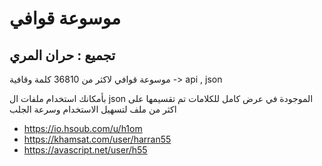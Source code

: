 # موسوعة قوافي
## تجميع : حران المري

موسوعة قوافي لاكثر من 36810 كلمة وقافية  -> api , json

بأمكانك استخدام ملفات ال json 
الموجودة في عرض كامل للكلامات
تم تقسيمها على اكثر من ملف لتسهيل الاستخدام وسرعة الجلب
* https://io.hsoub.com/u/h1om
* https://khamsat.com/user/harran55
* https://avascript.net/user/h55
